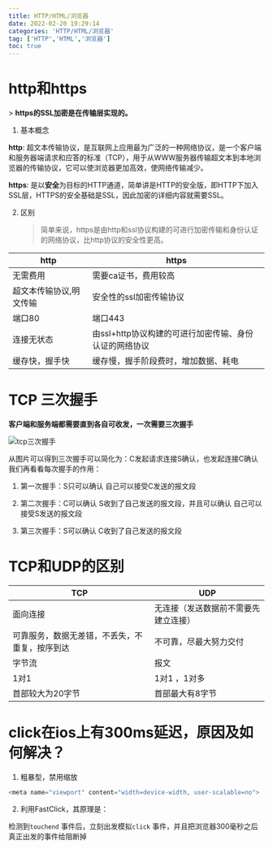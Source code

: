```yaml
---
title: HTTP/HTML/浏览器
date: 2022-02-20 19:29:14
categories: 'HTTP/HTML/浏览器'
tag: ['HTTP','HTML','浏览器']
toc: true
---
```

# http和https

\> **https的SSL加密是在传输层实现的。**

1.  基本概念



**http**: 超文本传输协议，是互联网上应用最为广泛的一种网络协议，是一个客户端和服务器端请求和应答的标准（TCP），用于从WWW服务器传输超文本到本地浏览器的传输协议，它可以使浏览器更加高效，使网络传输减少。



**https**: 是以**安全**为目标的HTTP通道，简单讲是HTTP的安全版，即HTTP下加入SSL层，HTTPS的安全基础是SSL，因此加密的详细内容就需要SSL。

2. 区别

   > 简单来说，https是由http和ssl协议构建的可进行加密传输和身份认证的网络协议，比http协议的安全性更高。


|http| https|
|------------ | -------------|
|无需费用 | 需要ca证书，费用较高|
|超文本传输协议,明文传输 | 安全性的ssl加密传输协议|
|端口80 | 端口443|
|连接无状态 | 由ssl+http协议构建的可进行加密传输、身份认证的网络协议|
|缓存快，握手快 | 缓存慢，握手阶段费时，增加数据、耗电|

# TCP 三次握手

**客户端和服务端都需要直到各自可收发，一次需要三次握手**

![tcp三次握手](https://user-images.githubusercontent.com/17233651/42496289-1c6d668a-8458-11e8-98b3-65db50f64d48.png)

从图片可以得到三次握手可以简化为：C发起请求连接S确认，也发起连接C确认我们再看看每次握手的作用：

1. 第一次握手：S只可以确认 自己可以接受C发送的报文段

2. 第二次握手：C可以确认 S收到了自己发送的报文段，并且可以确认 自己可以接受S发送的报文段

3. 第三次握手：S可以确认 C收到了自己发送的报文段

# TCP和UDP的区别

|TCP| UDP|
|------------ | -------------|
|面向连接 | 无连接（发送数据前不需要先建立连接）|
|可靠服务，数据无差错，不丢失，不重复，按序到达 | 不可靠，尽最大努力交付|
|字节流 | 报文|
|1对1  | 1对1 ，1对多|
|首部较大为20字节 | 首部最大有8字节|


# click在ios上有300ms延迟，原因及如何解决？

1. 粗暴型，禁用缩放

```js
<meta name="viewport" content="width=device-width, user-scalable=no">
```

2. 利用FastClick，其原理是：

检测到`touchend` 事件后，立刻出发模拟`click` 事件，并且把浏览器300毫秒之后真正出发的事件给阻断掉